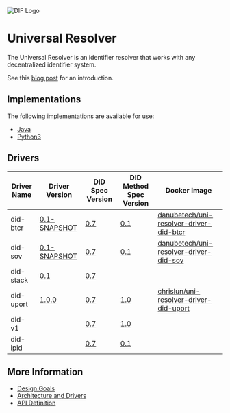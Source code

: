 ![DIF Logo](https://github.com/decentralized-identity/universal-resolver/blob/master/implementations/java/logo-dif.png?raw=true)

# Universal Resolver

The Universal Resolver is an identifier resolver that works with any decentralized identifier system.

See this [blog post](https://medium.com/decentralized-identity/a-universal-resolver-for-self-sovereign-identifiers-48e6b4a5cc3c) for an introduction.

## Implementations

The following implementations are available for use:

 * [Java](/implementations/java)
 * [Python3](/implementations/Python3)

## Drivers

| Driver Name | Driver Version | DID Spec Version | DID Method Spec Version | Docker Image |
| ----------- | -------------- | ---------------- | ----------------------- | ------------ |
| did-btcr | [0.1-SNAPSHOT](https://github.com/peacekeeper/universal-resolver/tree/master/implementations/java/driver-did-btcr) | [0.7](https://w3c-ccg.github.io/did-spec/) | [0.1](https://github.com/WebOfTrustInfo/rebooting-the-web-of-trust-fall2017/blob/master/topics-and-advance-readings/btcr-dids-ddos.md) | [danubetech/uni-resolver-driver-did-btcr](https://hub.docker.com/r/danubetech/uni-resolver-driver-did-btcr/)
| did-sov | [0.1-SNAPSHOT](https://github.com/peacekeeper/universal-resolver/tree/master/implementations/java/driver-did-sov) | [0.7](https://w3c-ccg.github.io/did-spec/) | [0.1](https://github.com/mikelodder7/sovrin/blob/master/spec/did-method-spec-template.html) | [danubetech/uni-resolver-driver-did-sov](https://hub.docker.com/r/danubetech/uni-resolver-driver-did-sov/)
| did-stack | [0.1](https://github.com/peacekeeper/universal-resolver/tree/master/implementations/java/driver-did-stack) | [0.7](https://w3c-ccg.github.io/did-spec/) |  |
| did-uport | [1.0.0](https://github.com/uport-project/uport-did-driver) | [0.7](https://w3c-ccg.github.io/did-spec/) | [1.0](https://docs.google.com/document/d/1vS6UBUDwxYR8tLTNo4HUhGe2qb9Q95QLiJTt9NkwZ8M/) | [chrislun/uni-resolver-driver-did-uport](https://hub.docker.com/r/chrislun/uni-resolver-driver-did-uport/)
| did-v1 |  | [0.7](https://w3c-ccg.github.io/did-spec/) | [1.0](https://w3c-ccg.github.io/didm-veres-one/) |
| did-ipid |  | [0.7](https://w3c-ccg.github.io/did-spec/) | [0.1](https://github.com/jonnycrunch/ipid) |

## More Information

 * [Design Goals](/docs/design-goals.md)
 * [Architecture and Drivers](/docs/architecture-drivers.md)
 * [API Definition](/docs/api-definition.md)
